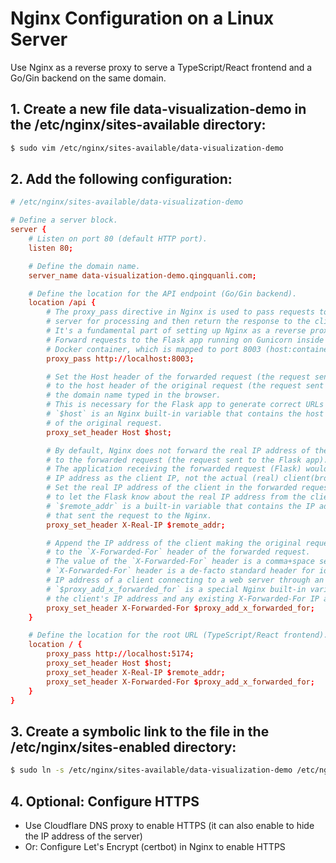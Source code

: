 # Nginx Configuration on a Linux Server

Use Nginx as a reverse proxy to serve a TypeScript/React frontend and a Go/Gin backend on the same domain.

## 1. Create a new file data-visualization-demo in the /etc/nginx/sites-available directory:
```bash
$ sudo vim /etc/nginx/sites-available/data-visualization-demo
```

## 2. Add the following configuration:
```conf
# /etc/nginx/sites-available/data-visualization-demo

# Define a server block.
server {
    # Listen on port 80 (default HTTP port).
    listen 80;

    # Define the domain name.
    server_name data-visualization-demo.qingquanli.com;

    # Define the location for the API endpoint (Go/Gin backend).
    location /api {
        # The proxy_pass directive in Nginx is used to pass requests to another
        # server for processing and then return the response to the client.
        # It's a fundamental part of setting up Nginx as a reverse proxy.
        # Forward requests to the Flask app running on Gunicorn inside the
        # Docker container, which is mapped to port 8003 (host:container).
        proxy_pass http://localhost:8003;

        # Set the Host header of the forwarded request (the request sent to the Flask app)
        # to the host header of the original request (the request sent to Nginx), which is
        # the domain name typed in the browser.
        # This is necessary for the Flask app to generate correct URLs in the response.
        # `$host` is an Nginx built-in variable that contains the host name (domain name)
        # of the original request.
        proxy_set_header Host $host;

        # By default, Nginx does not forward the real IP address of the client (browser)
        # to the forwarded request (the request sent to the Flask app).
        # The application receiving the forwarded request (Flask) would see/think the proxy(Nginx)'s
        # IP address as the client IP, not the actual (real) client(browser)'s IP address.
        # Set the real IP address of the client in the forwarded request
        # to let the Flask know about the real IP address from the client.
        # `$remote_addr` is a built-in variable that contains the IP address of the client
        # that sent the request to the Nginx.
        proxy_set_header X-Real-IP $remote_addr;

        # Append the IP address of the client making the original request
        # to the `X-Forwarded-For` header of the forwarded request.
        # The value of the `X-Forwarded-For` header is a comma+space separated list of IP addresses.
        # `X-Forwarded-For` header is a de-facto standard header for identifying the originating
        # IP address of a client connecting to a web server through an HTTP proxy or load balancer.
        # `$proxy_add_x_forwarded_for` is a special Nginx built-in variable that represents
        # the client's IP address and any existing X-Forwarded-For IP addresses from the request.
        proxy_set_header X-Forwarded-For $proxy_add_x_forwarded_for;
    }

    # Define the location for the root URL (TypeScript/React frontend).
    location / {
        proxy_pass http://localhost:5174;
        proxy_set_header Host $host;
        proxy_set_header X-Real-IP $remote_addr;
        proxy_set_header X-Forwarded-For $proxy_add_x_forwarded_for;
    }
}
```

## 3. Create a symbolic link to the file in the /etc/nginx/sites-enabled directory:
```bash
$ sudo ln -s /etc/nginx/sites-available/data-visualization-demo /etc/nginx/sites-enabled/
```

## 4. Optional: Configure HTTPS

- Use Cloudflare DNS proxy to enable HTTPS (it can also enable to hide the IP address of the server)
- Or: Configure Let's Encrypt (certbot) in Nginx to enable HTTPS
